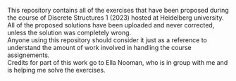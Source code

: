 This repository contains all of the exercises that have been proposed during the course of Discrete Structures 1 (2023) hosted at Heidelberg university. All of the proposed solutions have been uploaded and never corrected, unless the solution was completely wrong.
<br>
Anyone using this repository should consider it just as a reference to understand the amount of work involved in handling the course assignements.
<br>
Credits for part of this work go to Ella Nooman, who is in group with me and is helping me solve the exercises.
